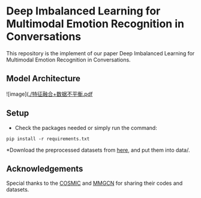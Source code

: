 # Deep Imbalanced Learning for Multimodal Emotion Recognition in Conversations
This repository is the implement of our paper Deep Imbalanced Learning for Multimodal Emotion Recognition in Conversations.
## Model Architecture
![image]([./特征融合+数据不平衡.pdf](https://github.com/yuntaoshou/CBERL/blob/main/fig/GAN.pdf)

## Setup
* Check the packages needed or simply run the command:
```
pip install -r requirements.txt
```
*Download the preprocessed datasets from [here](https://drive.google.com/drive/folders/1J1mvbqQmVodNBzbiOIxRiWOtkP6qqP-K), and put them into data/.
## Acknowledgements
Special thanks to the [COSMIC](https://github.com/declare-lab/conv-emotion) and [MMGCN](https://github.com/hujingwen6666/MMGCN) for sharing their codes and datasets.
